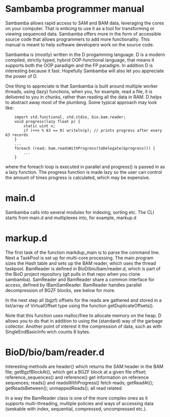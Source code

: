 # Sambamba programmer manual 

Sambamba allows rapid access to SAM and BAM data, leveraging the cores on your
computer. That is enticing to use it as a tool for transforming or viewing
sequenced data. Sambamba offers more in the form of accessible source code that
allows programmers to add more functionality. This manual is meant to help
software developers work on the source code.

Sambamba is (mostly) written in the D progamming language. D is a modern
compiled, strictly typed, hybrid OOP-functional language, that means it
supports both the OOP paradigm and the FP paradigm. In addition D is
interesting because it fast. Hopefully Sambamba will also let you appreciate
the power of D.

One thing to appreciate is that Sambamba is built around multiple worker 
threads, using (lazy) functions, when you, for example, read a file,
it is delivered to you in chunks, rather than reading all the data
in RAM. D helps to abstract away most of the plumbing. Some typical
approach may look like:

        import std.functional, std.stdio, bio.bam.reader;
        void progress(lazy float p) {
            static uint n;
            if (++n % 63 == 0) writeln(p); // prints progress after every 63 records
        }
        ...
        foreach (read; bam.readsWithProgress(toDelegate(&progress))) {
            ...
        }

where the foreach loop is executed in parallel and progress() is passed
in as a lazy function. The progress function is made lazy so the user
can control the amount of times progress is calculated, which may be
expensive.

# main.d

Sambamba calls into several modules for indexing, sorting etc. The CLI
starts from main.d and multiplexes into, for example, markup.d

# markup.d

The first task of the function markdup_main is to parse the command
line. Next a TaskPool is set up for multi-core processing. The main 
program sizes the Hash table and sets up the BAM reader, which
uses the thread taskpool. BamReader is defined in BioD/bio/bam/reader.d,
which is part of the BioD project repository (git pulls in that repo 
when you clone sambamba). SamReader and BamReader share a common 
interface for access, defined by IBamSamReader. BamReader handles
parallel decompression of BGZF blocks, see below for more.

In the next step all (bgzf) offsets for the reads are gathered and stored in a
list/array of VirtualOffset type using the function getDuplicateOffsets().

Note that this function uses malloc/free to allocate memory on the heap.  D
allows you to do that in addition to using the (standard) way of the garbage
collector. Another point of interest it the compression of data, such as with
SingleEndBasicInfo wich counts 8 bytes.

# BioD/bio/bam/reader.d

Interesting methods are header() which returns the SAM header in the BAM file;
getBgzfBlockAt(), which get a BGZF block at a given file offset;
reference_sequences() and reference() get information on reference sequences;
reads() and readsWithProgress() fetch reads; getReadAt(); getReadsBetween();
unmappedReads(); all read related.

In a way the BamReader class is one of the more complex ones as it supports
multi-threading, multiple policies and ways of accessing data (seekable with
index, sequential, compressed, uncompressed etc.).

